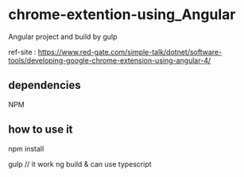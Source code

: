 
# chrome-extention-using_Angular

Angular project and build by gulp

ref-site : https://www.red-gate.com/simple-talk/dotnet/software-tools/developing-google-chrome-extension-using-angular-4/ 



## dependencies

NPM

## how to use it 

npm install 

gulp  // it work ng build &  can use typescript 



